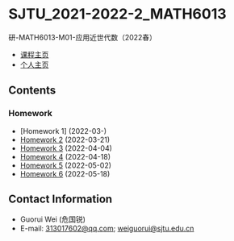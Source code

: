 # SJTU_2021-2022-2_MATH6013

研-MATH6013-M01-应用近世代数（2022春）

- [课程主页](https://grwei.github.io/SJTU_2021-2022-2_MATH6013/)
- [个人主页](https://grwei.github.io/)

## Contents

### Homework

- [Homework 1] (2022-03-)
- [Homework 2](https://grwei.github.io/SJTU_2021-2022-2_MATH6013/hw2_危国锐_120034910021.pdf) (2022-03-21)
- [Homework 3](https://grwei.github.io/SJTU_2021-2022-2_MATH6013/hw3_危国锐_120034910021.pdf) (2022-04-04)
- [Homework 4](https://grwei.github.io/SJTU_2021-2022-2_MATH6013/hw4_危国锐_120034910021.pdf) (2022-04-18)
- [Homework 5](https://grwei.github.io/SJTU_2021-2022-2_MATH6013/hw5_危国锐_120034910021.pdf) (2022-05-02)
- [Homework 6](https://grwei.github.io/SJTU_2021-2022-2_MATH6013/hw6_危国锐_120034910021.pdf) (2022-05-18)

## Contact Information

- Guorui Wei (危国锐)
- E-mail: 313017602@qq.com; weiguorui@sjtu.edu.cn
